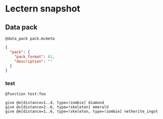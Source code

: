 # Lectern snapshot

## Data pack

`@data_pack pack.mcmeta`

```json
{
  "pack": {
    "pack_format": 61,
    "description": ""
  }
}
```

### test

`@function test:foo`

```mcfunction
give @e[distance=1..4, type=!zombie] diamond
give @s[distance=2..6, type=!skeleton] emerald
give @e[distance=1..6, type=!skeleton, type=!zombie] netherite_ingot
```
